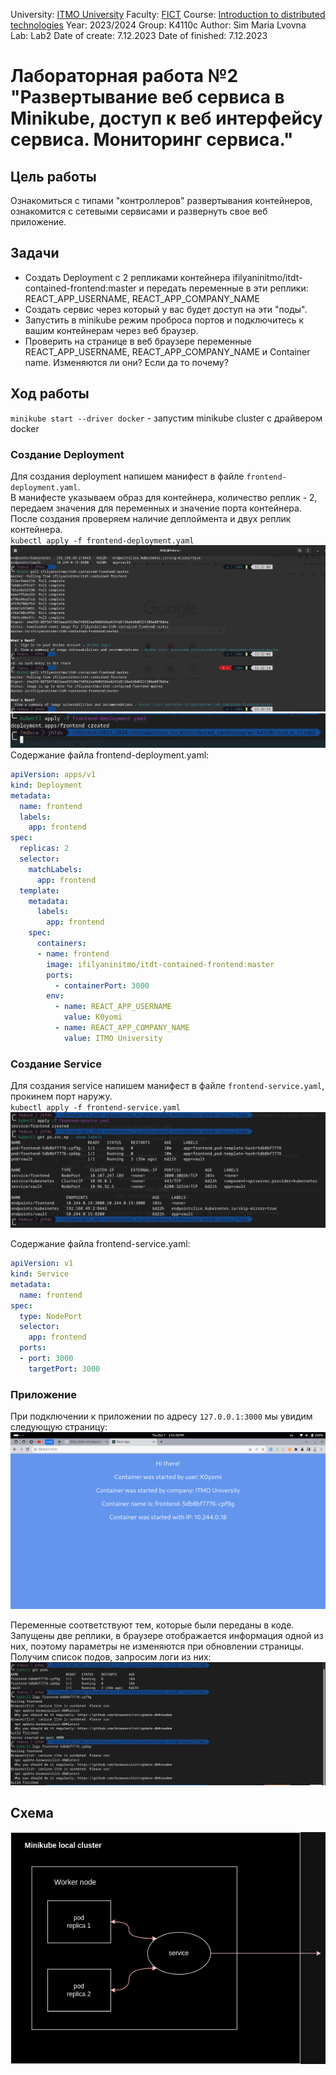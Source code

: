University: [ITMO University](https://itmo.ru/ru/)
Faculty: [FICT](https://fict.itmo.ru)
Course: [Introduction to distributed technologies](https://github.com/itmo-ict-faculty/introduction-to-distributed-technologies)
Year: 2023/2024
Group: K4110c
Author: Sim Maria Lvovna
Lab: Lab2
Date of create: 7.12.2023
Date of finished: 7.12.2023

# Лабораторная работа №2 "Развертывание веб сервиса в Minikube, доступ к веб интерфейсу сервиса. Мониторинг сервиса."
## Цель работы
Ознакомиться с типами "контроллеров" развертывания контейнеров, ознакомится с сетевыми сервисами и развернуть свое веб приложение.
## Задачи
+ Создать Deployment с 2 репликами контейнера  ifilyaninitmo/itdt-contained-frontend:master и передать переменные в эти реплики: REACT_APP_USERNAME, REACT_APP_COMPANY_NAME
+ Создать сервис через который у вас будет доступ на эти "поды".
+ Запустить в minikube режим проброса портов и подключитесь к вашим контейнерам через веб браузер.
+ Проверить на странице в веб браузере переменные REACT_APP_USERNAME, REACT_APP_COMPANY_NAME и Container name. Изменяются ли они? Если да то почему?  

## Ход работы
`minikube start --driver docker` - запустим minikube cluster с драйвером docker

### Создание Deployment
Для создания deployment напишем манифест в файле `frontend-deployment.yaml`.  
В манифесте указываем образ для контейнера, количество реплик - 2, передаем значения для переменных и значение порта контейнера. После создания проверяем наличие деплоймента и двух реплик контейнера.  
`kubectl apply -f frontend-deployment.yaml`
![pull_2lab](img/pull_2lab.png)  <br>
![frontend-deployment](img/frontend-deployment.png) <br>
Содержание файла frontend-deployment.yaml:
```yaml
apiVersion: apps/v1
kind: Deployment
metadata:
  name: frontend
  labels:
    app: frontend
spec:
  replicas: 2
  selector:
    matchLabels:
      app: frontend
  template:
    metadata:
      labels:
        app: frontend
    spec:
      containers:
      - name: frontend
        image: ifilyaninitmo/itdt-contained-frontend:master
        ports:
          - containerPort: 3000
        env:
          - name: REACT_APP_USERNAME
            value: K0yomi
          - name: REACT_APP_COMPANY_NAME
            value: ITMO University
```

### Создание Service
Для создания service напишем манифест в файле `frontend-service.yaml`, прокинем порт наружу.  
`kubectl apply -f frontend-service.yaml`
![frontend-service](img/frontend-service.png)<br>

Содержание файла frontend-service.yaml:
```yaml
apiVersion: v1
kind: Service
metadata:
  name: frontend
spec:
  type: NodePort
  selector:
    app: frontend
  ports:
  - port: 3000
    targetPort: 3000
```

### Приложение
При подключении к приложении по адресу `127.0.0.1:3000` мы увидим следующую страницу:
![reactapp](img/reactapp.png) <br>

Переменные соответствуют тем, которые были переданы в коде.  
Запущены две реплики, в браузере отображается информация одной из них, поэтому параметры не изменяются при обновлении страницы.  
Получим список подов, запросим логи из них:
![logs](img/logs.png)

## Схема
![scheme](img/scheme.png)